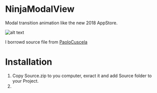 # NinjaModalView
Modal transition animation like the new 2018 AppStore.

![alt text](https://github.com/UzumakiAlfredo/NinjaModalView/blob/master/Preview.gif?raw=true)

I borrowd source file from [PaoloCuscela](https://github.com/PaoloCuscela/Cards)

# Installation
1. Copy Source.zip to you computer, exract it and add Source folder to your Project.
2. 

